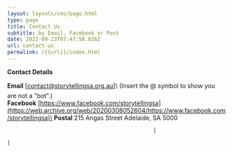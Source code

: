 ```yaml
---
layout: layouts/cms/page.html
type: page
title: Contact Us
subtitle: by Email, Facebook or Post
date: 2022-09-23T07:47:50.026Z
url: contact-us
permalink: /{{url}}/index.html
---
```

**Contact Details**

**Email** [contact@storytellingsa.org.au]\ (Insert the @ symbol to show you are not a "bot".)\
**Facebook** [https://www.facebook.com/storytellingsa](https://web.archive.org/web/20200308052604/https://www.facebook.com/storytellingsa)\
**Postal** 215 Angas Street Adelaide, SA 5000 

                                                   |
                                                                                         |